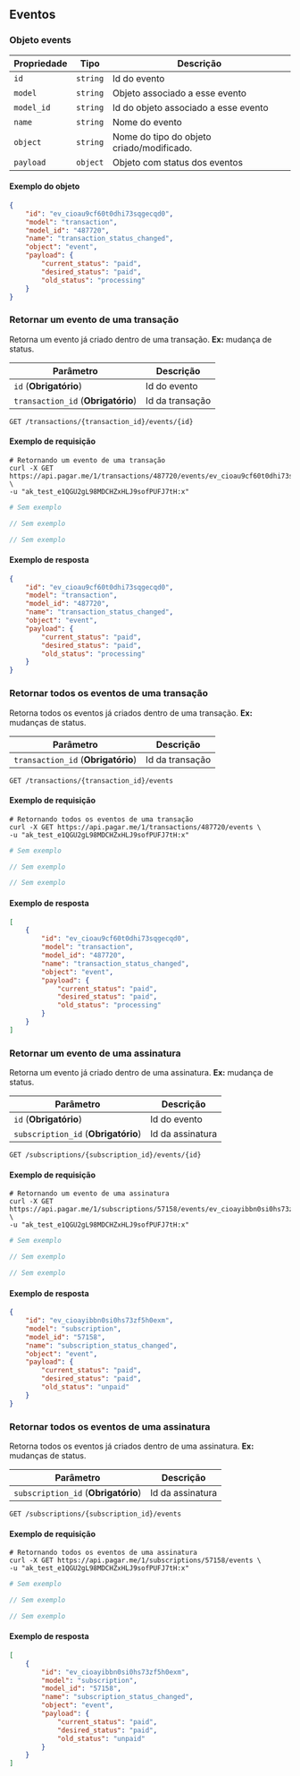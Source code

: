 ## Eventos

### Objeto events

Propriedade | Tipo | Descrição
---|---|---
`id` | `string` | Id do evento
`model` | `string` | Objeto associado a esse evento
`model_id` | `string` | Id do objeto associado a esse evento
`name` | `string` | Nome do evento
`object` | `string` | Nome do tipo do objeto criado/modificado.
`payload` | `object` | Objeto com status dos eventos

#### Exemplo do objeto

```json
{
    "id": "ev_cioau9cf60t0dhi73sqgecqd0",
    "model": "transaction",
    "model_id": "487720",
    "name": "transaction_status_changed",
    "object": "event",
    "payload": {
        "current_status": "paid",
        "desired_status": "paid",
        "old_status": "processing"
    }
}
```

### Retornar um evento de uma transação

Retorna um evento já criado dentro de uma transação. 
**Ex:** mudança de status.

Parâmetro | Descrição
---|---
`id` (**Obrigatório**) | Id do evento
`transaction_id` (**Obrigatório**) | Id da transação

```endpoint
GET /transactions/{transaction_id}/events/{id}
```

#### Exemplo de requisição

```curl
# Retornando um evento de uma transação
curl -X GET https://api.pagar.me/1/transactions/487720/events/ev_cioau9cf60t0dhi73sqgecqd0 \
-u "ak_test_e1QGU2gL98MDCHZxHLJ9sofPUFJ7tH:x"
```

```ruby
# Sem exemplo
```

```php
// Sem exemplo
```

```csharp
// Sem exemplo
```

#### Exemplo de resposta

```json
{
    "id": "ev_cioau9cf60t0dhi73sqgecqd0",
    "model": "transaction",
    "model_id": "487720",
    "name": "transaction_status_changed",
    "object": "event",
    "payload": {
        "current_status": "paid",
        "desired_status": "paid",
        "old_status": "processing"
    }
}
```

### Retornar todos os eventos de uma transação

Retorna todos os eventos já criados dentro de uma transação. 
**Ex:** mudanças de status.

Parâmetro | Descrição
---|---
`transaction_id` (**Obrigatório**) | Id da transação

```endpoint
GET /transactions/{transaction_id}/events
```

#### Exemplo de requisição

```curl
# Retornando todos os eventos de uma transação
curl -X GET https://api.pagar.me/1/transactions/487720/events \
-u "ak_test_e1QGU2gL98MDCHZxHLJ9sofPUFJ7tH:x"
```

```ruby
# Sem exemplo
```

```php
// Sem exemplo
```

```csharp
// Sem exemplo
```

#### Exemplo de resposta

```json
[
    {
        "id": "ev_cioau9cf60t0dhi73sqgecqd0",
        "model": "transaction",
        "model_id": "487720",
        "name": "transaction_status_changed",
        "object": "event",
        "payload": {
            "current_status": "paid",
            "desired_status": "paid",
            "old_status": "processing"
        }
    }
]
```

### Retornar um evento de uma assinatura

Retorna um evento já criado dentro de uma assinatura. 
**Ex:** mudança de status.

Parâmetro | Descrição
---|---
`id` (**Obrigatório**) | Id do evento
`subscription_id` (**Obrigatório**) | Id da assinatura

```endpoint
GET /subscriptions/{subscription_id}/events/{id}
```

#### Exemplo de requisição

```curl
# Retornando um evento de uma assinatura
curl -X GET https://api.pagar.me/1/subscriptions/57158/events/ev_cioayibbn0si0hs73zf5h0exm \
-u "ak_test_e1QGU2gL98MDCHZxHLJ9sofPUFJ7tH:x"
```

```ruby
# Sem exemplo
```

```php
// Sem exemplo
```

```csharp
// Sem exemplo
```

#### Exemplo de resposta

```json
{
    "id": "ev_cioayibbn0si0hs73zf5h0exm",
    "model": "subscription",
    "model_id": "57158",
    "name": "subscription_status_changed",
    "object": "event",
    "payload": {
        "current_status": "paid",
        "desired_status": "paid",
        "old_status": "unpaid"
    }
}
```

### Retornar todos os eventos de uma assinatura

Retorna todos os eventos já criados dentro de uma assinatura. 
**Ex:** mudanças de status.

Parâmetro | Descrição
---|---
`subscription_id` (**Obrigatório**) | Id da assinatura

```endpoint
GET /subscriptions/{subscription_id}/events
```

#### Exemplo de requisição

```curl
# Retornando todos os eventos de uma assinatura
curl -X GET https://api.pagar.me/1/subscriptions/57158/events \
-u "ak_test_e1QGU2gL98MDCHZxHLJ9sofPUFJ7tH:x"
```

```ruby
# Sem exemplo
```

```php
// Sem exemplo
```

```csharp
// Sem exemplo
```

#### Exemplo de resposta

```json
[
    {
        "id": "ev_cioayibbn0si0hs73zf5h0exm",
        "model": "subscription",
        "model_id": "57158",
        "name": "subscription_status_changed",
        "object": "event",
        "payload": {
            "current_status": "paid",
            "desired_status": "paid",
            "old_status": "unpaid"
        }
    }
]
```
